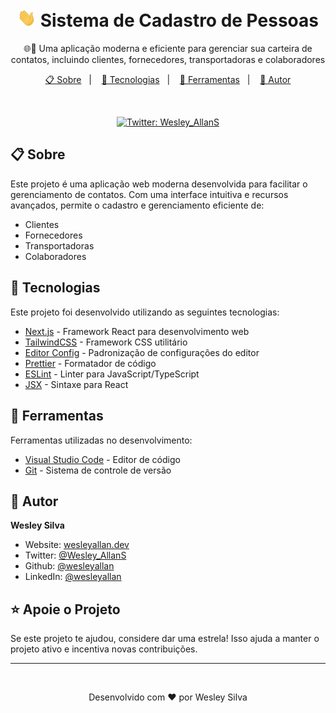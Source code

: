 <h1 align="center">
  <img src="./hi.gif" alt="Mão acenando" width="30px">
  Sistema de Cadastro de Pessoas
</h1>

<p align="center">
  🌐🚀 Uma aplicação moderna e eficiente para gerenciar sua carteira de contatos, incluindo clientes, fornecedores, transportadoras e colaboradores
</p>

<p align="center">
  <a href="#-sobre">📋 Sobre</a>&nbsp;&nbsp;&nbsp;|&nbsp;&nbsp;&nbsp;
  <a href="#-tecnologias">🚀 Tecnologias</a>&nbsp;&nbsp;&nbsp;|&nbsp;&nbsp;&nbsp;
  <a href="#-ferramentas">🔧 Ferramentas</a>&nbsp;&nbsp;&nbsp;|&nbsp;&nbsp;&nbsp;
  <a href="#-autor">👤 Autor</a>
</p>

<br />

<p align="center">
  <a href="https://twitter.com/Wesley_AllanS" target="_blank">
    <img alt="Twitter: Wesley_AllanS" src="https://img.shields.io/twitter/follow/Wesley_AllanS.svg?style=social" />
  </a>
</p>

## 📋 Sobre

Este projeto é uma aplicação web moderna desenvolvida para facilitar o gerenciamento de contatos. Com uma interface intuitiva e recursos avançados, permite o cadastro e gerenciamento eficiente de:

- Clientes
- Fornecedores
- Transportadoras
- Colaboradores

## 🚀 Tecnologias

Este projeto foi desenvolvido utilizando as seguintes tecnologias:

- [Next.js](https://nextjs.org/) - Framework React para desenvolvimento web
- [TailwindCSS](https://tailwindcss.com/) - Framework CSS utilitário
- [Editor Config](https://editorconfig.org/) - Padronização de configurações do editor
- [Prettier](https://prettier.io/) - Formatador de código
- [ESLint](https://eslint.org/) - Linter para JavaScript/TypeScript
- [JSX](https://reactjs.org/docs/introducing-jsx.html) - Sintaxe para React

## 🔧 Ferramentas

Ferramentas utilizadas no desenvolvimento:

- [Visual Studio Code](https://code.visualstudio.com/) - Editor de código
- [Git](https://git-scm.com/) - Sistema de controle de versão

## 👤 Autor

**Wesley Silva**

- Website: [wesleyallan.dev](https://wesleyallan.dev)
- Twitter: [@Wesley_AllanS](https://twitter.com/Wesley_AllanS)
- Github: [@wesleyallan](https://github.com/wesleyallan)
- LinkedIn: [@wesleyallan](https://linkedin.com/in/wesleyallan)

## ⭐️ Apoie o Projeto

Se este projeto te ajudou, considere dar uma estrela! Isso ajuda a manter o projeto ativo e incentiva novas contribuições.

---

<br/>
<p align="center">
  Desenvolvido com ❤️ por Wesley Silva
</p>
